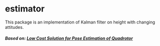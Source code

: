 # estimator
This package is an implementation of Kalman filter on height with changing attitudes.

#####  Based on: [Low Cost Solution for Pose Estimation of Quadrotor](https://arc.aiaa.org/doi/abs/10.2514/6.2018-0466)
